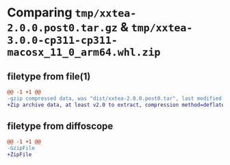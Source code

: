 # Comparing `tmp/xxtea-2.0.0.post0.tar.gz` & `tmp/xxtea-3.0.0-cp311-cp311-macosx_11_0_arm64.whl.zip`

## filetype from file(1)

```diff
@@ -1 +1 @@
-gzip compressed data, was "dist/xxtea-2.0.0.post0.tar", last modified: Fri May 15 04:52:01 2020, max compression
+Zip archive data, at least v2.0 to extract, compression method=deflate
```

## filetype from diffoscope

```diff
@@ -1 +1 @@
-GzipFile
+ZipFile
```

